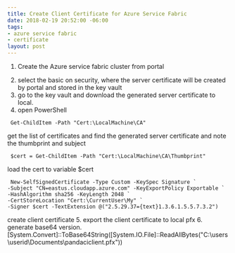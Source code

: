 ```yaml
---
title: Create Client Certificate for Azure Service Fabric
date: 2018-02-19 20:52:00 -06:00
tags:
- azure service fabric
- certificate
layout: post
---
```


1. Create the Azure service fabric cluster from portal
<!--more-->
2. select the basic on security, where the server certificate will be created by portal and stored in the key vault
3. go to the key vault and download the generated server certificate to local.
4. open PowerShell
```
 Get-ChildItem -Path "Cert:\LocalMachine\CA" 
``` 
get the list of certificates and find the generated server certificate and note the thumbprint and subject

```
 $cert = Get-ChildItem -Path "Cert:\LocalMachine\CA\Thumbprint" 
```
load the cert to variable $cert

```
 New-SelfSignedCertificate -Type Custom -KeySpec Signature `
-Subject "CN=eastus.cloudapp.azure.com" -KeyExportPolicy Exportable `
-HashAlgorithm sha256 -KeyLength 2048 `
-CertStoreLocation "Cert:\CurrentUser\My" `
-Signer $cert -TextExtension @("2.5.29.37={text}1.3.6.1.5.5.7.3.2") 
```
create client certificate
5. export the client certificate to local pfx
6. generate base64 version. [System.Convert]::ToBase64String([System.IO.File]::ReadAllBytes("C:\users\userid\Documents\pandaciclient.pfx")) 
